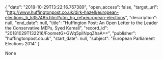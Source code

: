 {
  "date": "2018-10-29T13:22:16.767389", 
  "open_access": false, 
  "target_url": "http://www.huffingtonpost.co.uk/dirk-hazell/european-elections_b_5357485.html?utm_hp_ref=european-elections", 
  "description": null, 
  "end_date": null, 
  "title": "Huffington Post: An Open Letter to the Leader the Conservative MEPs, Syed Kamall", 
  "record_id": "20181029T132216/FoometG+GWq5piINpqZhaA==", 
  "publisher": "huffingtonpost.co.uk", 
  "start_date": null, 
  "subject": "European Parliament Elections 2014"
}

None
